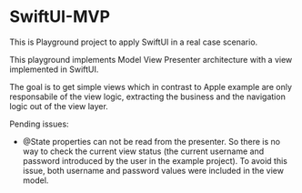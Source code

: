 # SwiftUI-MVP

This is Playground project to apply SwiftUI in a real case scenario.

This playground implements Model View Presenter architecture with a view implemented in SwiftUI. 

The goal is to get simple views which in contrast to Apple example are only responsabile of the view logic, extracting the business and the navigation logic out of the view layer.

Pending issues:
* @State properties can not be read from the presenter. So there is no way to check the current view status (the current username and password introduced by the user in the example project). To avoid this issue, both username and password values were included in the view model.
